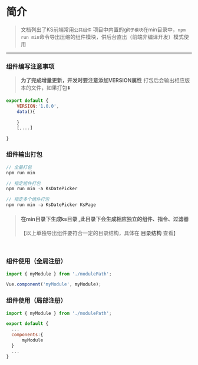 # 简介

> 文档列出了KS前端常用`公共组件`
> 项目中内置的git`子模块`在min目录中，`npm run min`命令导出压缩的组件模块，供后台直出（前端非编译开发）模式使用

-------------

### 组件编写注意事项

> **为了完成增量更新，开发时要注意添加VERSION属性**
> 打包后会输出相应版本的文件，如果打包⬇️

```js
export default {
    VERSION:'1.0.0',
    data(){

    }
    [,...]

}
```


### 组件输出打包

```js
// 全量打包
npm run min 

// 指定组件打包
npm run min -a KsDatePicker

// 指定多个组件打包
npm run min -a KsDatePicker KsPage
```



> #### 在min目录下生成ks目录 ,此目录下会生成相应独立的组件、指令、过滤器
> 【以上单独导出组件要符合一定的目录结构，具体在 <a v-link="{name:'dir'}" title="">目录结构</a> 查看】

<br>

### 组件使用（全局注册）

```javascript
import { myModule } from './modulePath';

Vue.component('myModule', myModule);
```

### 组件使用（局部注册）
```javascript
import { myModule } from './modulePath';

export default {
  ...
  components:{
      myModule
  }    
  ...
}
```
